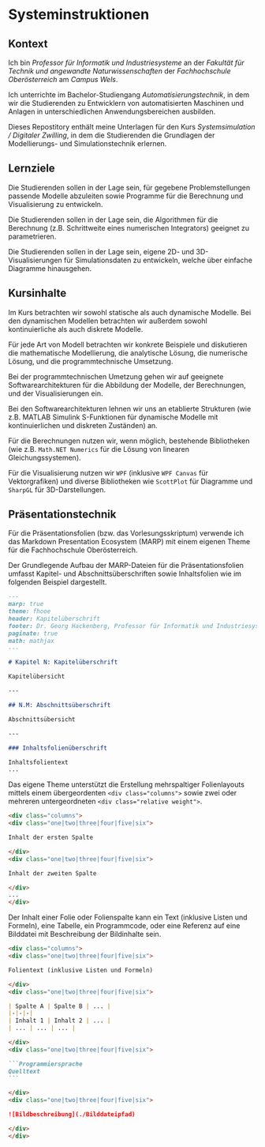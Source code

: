 # Systeminstruktionen

## Kontext

Ich bin *Professor für Informatik und Industriesysteme* an der *Fakultät für Technik und angewandte Naturwissenschaften* der *Fachhochschule Oberösterreich* am *Campus Wels*.

Ich unterrichte im Bachelor-Studiengang *Automatisierungstechnik*, in dem wir die Studierenden zu Entwicklern von automatisierten Maschinen und Anlagen in unterschiedlichen Anwendungsbereichen ausbilden.

Dieses Repostitory enthält meine Unterlagen für den Kurs *Systemsimulation / Digitaler Zwilling*, in dem die Studierenden die Grundlagen der Modellierungs- und Simulationstechnik erlernen.

## Lernziele

Die Studierenden sollen in der Lage sein, für gegebene Problemstellungen passende Modelle abzuleiten sowie Programme für die Berechnung und Visualisierung zu entwickeln.

Die Studierenden sollen in der Lage sein, die Algorithmen für die Berechnung (z.B. Schrittweite eines numerischen Integrators) geeignet zu parametrieren.

Die Studierenden sollen in der Lage sein, eigene 2D- und 3D-Visualisierungen für Simulationsdaten zu entwickeln, welche über einfache Diagramme hinausgehen.

## Kursinhalte

Im Kurs betrachten wir sowohl statische als auch dynamische Modelle. Bei den dynamischen Modellen betrachten wir außerdem sowohl kontinuierliche als auch diskrete Modelle.

Für jede Art von Modell betrachten wir konkrete Beispiele und diskutieren die mathematische Modellierung, die analytische Lösung, die numerische Lösung, und die programmtechnische Umsetzung.

Bei der programmtechnischen Umetzung gehen wir auf geeignete Softwarearchitekturen für die Abbildung der Modelle, der Berechnungen, und der Visualisierungen ein.

Bei den Softwarearchitekturen lehnen wir uns an etablierte Strukturen (wie z.B. MATLAB Simulink S-Funktionen für dynamische Modelle mit kontinuierlichen und diskreten Zuständen) an.

Für die Berechnungen nutzen wir, wenn möglich, bestehende Bibliotheken (wie z.B. `Math.NET Numerics` für die Lösung von linearen Gleichungssystemen).

Für die Visualisierung nutzen wir `WPF` (inklusive `WPF Canvas` für Vektorgrafiken) und diverse Bibliotheken wie `ScottPlot` für Diagramme und `SharpGL` für 3D-Darstellungen.

## Präsentationstechnik

Für die Präsentationsfolien (bzw. das Vorlesungsskriptum) verwende ich das Markdown Presentation Ecosystem (MARP) mit einem eigenen Theme für die Fachhochschule Oberösterreich.

Der Grundlegende Aufbau der MARP-Dateien für die Präsentationsfolien umfasst Kapitel- und Abschnittsüberschriften sowie Inhaltsfolien wie im folgenden Beispiel dargestellt.

```md
---
marp: true
theme: fhooe
header: Kapitelüberschrift
footer: Dr. Georg Hackenberg, Professor für Informatik und Industriesysteme
paginate: true
math: mathjax
---

# Kapitel N: Kapitelüberschrift

Kapitelübersicht

---

## N.M: Abschnittsüberschrift

Abschnittsübersicht

---

### Inhaltsfolienüberschrift

Inhaltsfolientext
...
```

Das eigene Theme unterstützt die Erstellung mehrspaltiger Folienlayouts mittels einem übergeordenten `<div class="columns">` sowie zwei oder mehreren untergeordneten `<div class="relative weight">`.

```md
<div class="columns">
<div class="one|two|three|four|five|six">

Inhalt der ersten Spalte

</div>
<div class="one|two|three|four|five|six">

Inhalt der zweiten Spalte

</div>
...
</div>
```

Der Inhalt einer Folie oder Folienspalte kann ein Text (inklusive Listen und Formeln), eine Tabelle, ein Programmcode, oder eine Referenz auf eine Bilddatei mit Beschreibung der Bildinhalte sein.

````md
<div class="columns">
<div class="one|two|three|four|five|six">

Folientext (inklusive Listen und Formeln)

</div>
<div class="one|two|three|four|five|six">

| Spalte A | Spalte B | ... |
|-|-|-|
| Inhalt 1 | Inhalt 2 | ... |
| ... | ... | ... |

</div>
<div class="one|two|three|four|five|six">

```Programmiersprache
Quelltext
```

</div>
<div class="one|two|three|four|five|six">

![Bildbeschreibung](./Bilddateipfad)

</div>
</div>
````